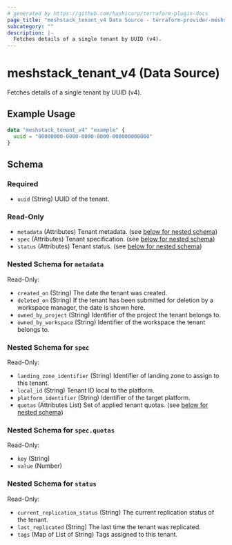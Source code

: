 ```yaml
---
# generated by https://github.com/hashicorp/terraform-plugin-docs
page_title: "meshstack_tenant_v4 Data Source - terraform-provider-meshstack"
subcategory: ""
description: |-
  Fetches details of a single tenant by UUID (v4).
---
```


# meshstack_tenant_v4 (Data Source)

Fetches details of a single tenant by UUID (v4).

## Example Usage

```terraform
data "meshstack_tenant_v4" "example" {
  uuid = "00000000-0000-0000-0000-000000000000"
}
```

<!-- schema generated by tfplugindocs -->
## Schema

### Required

- `uuid` (String) UUID of the tenant.

### Read-Only

- `metadata` (Attributes) Tenant metadata. (see [below for nested schema](#nestedatt--metadata))
- `spec` (Attributes) Tenant specification. (see [below for nested schema](#nestedatt--spec))
- `status` (Attributes) Tenant status. (see [below for nested schema](#nestedatt--status))

<a id="nestedatt--metadata"></a>
### Nested Schema for `metadata`

Read-Only:

- `created_on` (String) The date the tenant was created.
- `deleted_on` (String) If the tenant has been submitted for deletion by a workspace manager, the date is shown here.
- `owned_by_project` (String) Identifier of the project the tenant belongs to.
- `owned_by_workspace` (String) Identifier of the workspace the tenant belongs to.


<a id="nestedatt--spec"></a>
### Nested Schema for `spec`

Read-Only:

- `landing_zone_identifier` (String) Identifier of landing zone to assign to this tenant.
- `local_id` (String) Tenant ID local to the platform.
- `platform_identifier` (String) Identifier of the target platform.
- `quotas` (Attributes List) Set of applied tenant quotas. (see [below for nested schema](#nestedatt--spec--quotas))

<a id="nestedatt--spec--quotas"></a>
### Nested Schema for `spec.quotas`

Read-Only:

- `key` (String)
- `value` (Number)



<a id="nestedatt--status"></a>
### Nested Schema for `status`

Read-Only:

- `current_replication_status` (String) The current replication status of the tenant.
- `last_replicated` (String) The last time the tenant was replicated.
- `tags` (Map of List of String) Tags assigned to this tenant.
